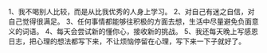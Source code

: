 1、我不喝别人比较，而是从比我优秀的人身上学习。
2、对自己有迷之自信，对自己觉得很满足。
3、任何事情都能够往积极的方面去想，生活中尽量避免负面意义的词语。
4、每天会尝试新的懂你心，接收新的挑战。
5、我还每天晚上写感恩日志，把心理的想法都写下来，不让烦恼停留在心理，写下来一下子就好了。

